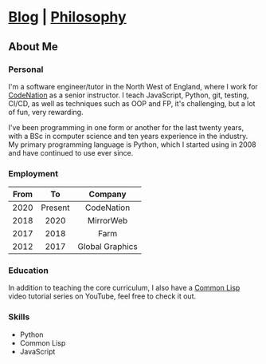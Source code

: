 # [Blog](blog.md) | [Philosophy](philosophy.md)

## About Me

### Personal

I'm a software engineer/tutor in the North West of England, where I work for [CodeNation](https://wearecodenation.com/ "CodeNation") as a senior instructor. I teach JavaScript, Python, git, testing, CI/CD, as well as techniques such as OOP and FP, it's challenging, but a lot of fun, very rewarding.

I've been programming in one form or another for the last twenty years, with a BSc in computer science and ten years experience in the industry. My primary programming language is Python, which I started using in 2008 and have continued to use ever since.


### Employment

| From  | To      | Company         |
| :---: | :------:| :-------------: |
| 2020  | Present | CodeNation      |
| 2018  | 2020    | MirrorWeb       |
| 2017  | 2018    | Farm            |
| 2012  | 2017    | Global Graphics |


### Education

In addition to teaching the core curriculum, I also have a [Common Lisp](https://www.youtube.com/channel/UC1J47RqBfY6VgLUZ5YSYkqw) video tutorial series on YouTube, feel free to check it out.

### Skills

- Python
- Common Lisp
- JavaScript
